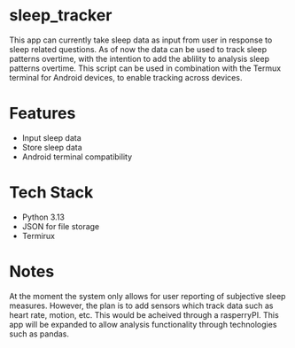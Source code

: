 # sleep_tracker
This app can currently take sleep data as input from user in response to sleep related questions. As of now the data can be used to track sleep patterns overtime, with the intention to add the ablility to analysis sleep patterns overtime. This script can be used in combination with the Termux terminal for Android devices, to enable tracking across devices.

# Features 
- Input sleep data 
- Store sleep data 
- Android terminal compatibility

# Tech Stack 
- Python 3.13
- JSON for file storage 
- Termirux

# Notes 
At the moment the system only allows for user reporting of subjective sleep measures. However, the plan is to add sensors which track data such as heart rate, motion, etc. This would be acheived through a rasperryPI.
This app will be expanded to allow analysis functionality through technologies such as pandas. 
